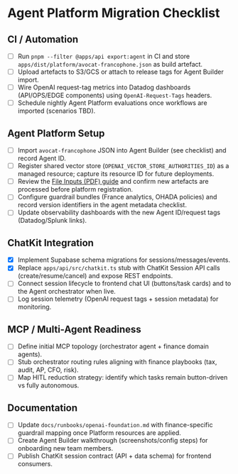 # Agent Platform Migration Checklist

## CI / Automation
- [ ] Run `pnpm --filter @apps/api export:agent` in CI and store `apps/dist/platform/avocat-francophone.json` as build artefact.
- [ ] Upload artefacts to S3/GCS or attach to release tags for Agent Builder import.
- [ ] Wire OpenAI request-tag metrics into Datadog dashboards (API/OPS/EDGE components) using `OpenAI-Request-Tags` headers.
- [ ] Schedule nightly Agent Platform evaluations once workflows are imported (scenarios TBD).

## Agent Platform Setup
- [ ] Import `avocat-francophone` JSON into Agent Builder (see checklist) and record Agent ID.
- [ ] Register shared vector store (`OPENAI_VECTOR_STORE_AUTHORITIES_ID`) as a managed resource; capture its resource ID for future deployments.
- [ ] Review the [File Inputs (PDF) guide](./file-inputs-pdf.md) and confirm new artefacts are processed before platform registration.
- [ ] Configure guardrail bundles (France analytics, OHADA policies) and record version identifiers in the agent metadata checklist.
- [ ] Update observability dashboards with the new Agent ID/request tags (Datadog/Splunk links).

## ChatKit Integration
- [x] Implement Supabase schema migrations for sessions/messages/events.
- [x] Replace `apps/api/src/chatkit.ts` stub with ChatKit Session API calls (create/resume/cancel) and expose REST endpoints.
- [ ] Connect session lifecycle to frontend chat UI (buttons/task cards) and to the Agent orchestrator when live.
- [ ] Log session telemetry (OpenAI request tags + session metadata) for monitoring.

## MCP / Multi-Agent Readiness
- [ ] Define initial MCP topology (orchestrator agent + finance domain agents).
- [ ] Stub orchestrator routing rules aligning with finance playbooks (tax, audit, AP, CFO, risk).
- [ ] Map HITL reduction strategy: identify which tasks remain button-driven vs fully autonomous.

## Documentation
- [ ] Update `docs/runbooks/openai-foundation.md` with finance-specific guardrail mapping once Platform resources are applied.
- [ ] Create Agent Builder walkthrough (screenshots/config steps) for onboarding new team members.
- [ ] Publish ChatKit session contract (API + data schema) for frontend consumers.
